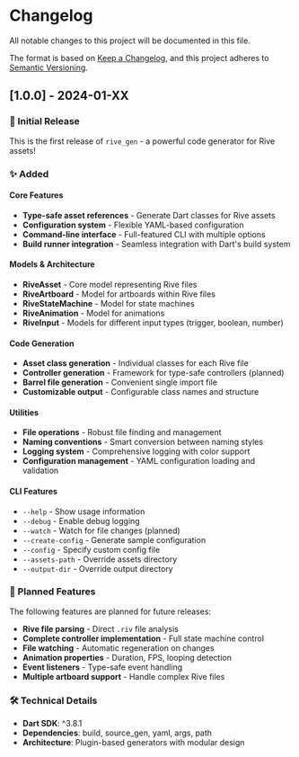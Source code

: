# Changelog

All notable changes to this project will be documented in this file.

The format is based on [Keep a Changelog](https://keepachangelog.com/en/1.0.0/),
and this project adheres to [Semantic Versioning](https://semver.org/spec/v2.0.0.html).

## [1.0.0] - 2024-01-XX

### 🎉 Initial Release

This is the first release of `rive_gen` - a powerful code generator for Rive assets!

### ✨ Added

#### Core Features
- **Type-safe asset references** - Generate Dart classes for Rive assets
- **Configuration system** - Flexible YAML-based configuration
- **Command-line interface** - Full-featured CLI with multiple options
- **Build runner integration** - Seamless integration with Dart's build system

#### Models & Architecture
- **RiveAsset** - Core model representing Rive files
- **RiveArtboard** - Model for artboards within Rive files
- **RiveStateMachine** - Model for state machines
- **RiveAnimation** - Model for animations
- **RiveInput** - Models for different input types (trigger, boolean, number)

#### Code Generation
- **Asset class generation** - Individual classes for each Rive file
- **Controller generation** - Framework for type-safe controllers (planned)
- **Barrel file generation** - Convenient single import file
- **Customizable output** - Configurable class names and structure

#### Utilities
- **File operations** - Robust file finding and management
- **Naming conventions** - Smart conversion between naming styles
- **Logging system** - Comprehensive logging with color support
- **Configuration management** - YAML configuration loading and validation

#### CLI Features
- `--help` - Show usage information
- `--debug` - Enable debug logging
- `--watch` - Watch for file changes (planned)
- `--create-config` - Generate sample configuration
- `--config` - Specify custom config file
- `--assets-path` - Override assets directory
- `--output-dir` - Override output directory

### 🔮 Planned Features

The following features are planned for future releases:

- **Rive file parsing** - Direct `.riv` file analysis
- **Complete controller implementation** - Full state machine control
- **File watching** - Automatic regeneration on changes
- **Animation properties** - Duration, FPS, looping detection
- **Event listeners** - Type-safe event handling
- **Multiple artboard support** - Handle complex Rive files

### 🛠️ Technical Details

- **Dart SDK**: ^3.8.1
- **Dependencies**: build, source_gen, yaml, args, path
- **Architecture**: Plugin-based generators with modular design
